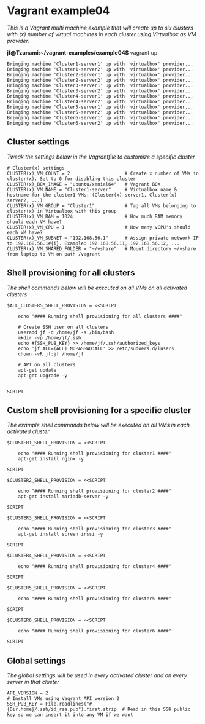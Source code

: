 # Vagrant example04

*This is a Vagrant multi machine example that will create up to six clusters with (x) number of virtual machines in each cluster using Virtualbox as VM provider.*

**jf@Tzunami:~/vagrant-examples/example04$** vagrant up  
```  
Bringing machine 'Cluster1-server1' up with 'virtualbox' provider...  
Bringing machine 'Cluster1-server2' up with 'virtualbox' provider...  
Bringing machine 'Cluster2-server1' up with 'virtualbox' provider...  
Bringing machine 'Cluster2-server2' up with 'virtualbox' provider...  
Bringing machine 'Cluster3-server1' up with 'virtualbox' provider...  
Bringing machine 'Cluster3-server2' up with 'virtualbox' provider...  
Bringing machine 'Cluster4-server1' up with 'virtualbox' provider...  
Bringing machine 'Cluster4-server2' up with 'virtualbox' provider...  
Bringing machine 'Cluster5-server1' up with 'virtualbox' provider...  
Bringing machine 'Cluster5-server2' up with 'virtualbox' provider...  
Bringing machine 'Cluster6-server1' up with 'virtualbox' provider...  
Bringing machine 'Cluster6-server2' up with 'virtualbox' provider...  
```

## Cluster settings  
*Tweak the settings below in the Vagrantfile to customize a specific cluster*
```  
# Cluster(x) settings
CLUSTER(x)_VM_COUNT = 2                    # Create x number of VMs in cluster(x). Set to 0 for disabling this cluster
CLUSTER(x)_BOX_IMAGE = "ubuntu/xenial64"   # Vagrant BOX  
CLUSTER(x)_VM_NAME = "Cluster1-server"     # Virtualbox name & hostname for the cluster1 VMs: (Cluster(x)-server1, Cluster(x)-server2, ...)  
CLUSTER(x)_VM_GROUP = "Cluster1"           # Tag all VMs belonging to cluster(x) in Virtualbox with this group  
CLUSTER(x)_VM_RAM = 1024                   # How much RAM memory should each VM have?  
CLUSTER(x)_VM_CPU = 1                      # How many vCPU's should each VM have?  
CLUSTER(x)_VM_SUBNET = "192.168.56.1"      # Assign private network IP to 192.168.56.1#{i}. Example: 192.168.56.11, 192.168.56.12, ...  
CLUSTER(x)_VM_SHARED_FOLDER = "~/vshare"   # Mount directory ~/vshare from laptop to VM on path /vagrant  
```

## Shell provisioning for all clusters
*The shell commands below will be executed on all VMs on all activated clusters*
```
$ALL_CLUSTERS_SHELL_PROVISION = <<SCRIPT

    echo "#### Running shell provisioning for all clusters ####"

    # Create SSH user on all clusters
    useradd jf -d /home/jf -s /bin/bash
    mkdir -vp /home/jf/.ssh
    echo #{SSH_PUB_KEY} >> /home/jf/.ssh/authorized_keys
    echo 'jf ALL=(ALL) NOPASSWD:ALL' >> /etc/sudoers.d/lusers
    chown -vR jf:jf /home/jf

    # APT on all clusters
    apt-get update
    apt-get upgrade -y


SCRIPT
```

## Custom shell provisioning for a specific cluster
*The example shell commands below will be executed on all VMs in each activated cluster*
```
$CLUSTER1_SHELL_PROVISION = <<SCRIPT

    echo "#### Running shell provisioning for cluster1 ####"
    apt-get install nginx -y

SCRIPT

$CLUSTER2_SHELL_PROVISION = <<SCRIPT

    echo "#### Running shell provisioning for cluster2 ####"
    apt-get install mariadb-server -y  

SCRIPT

$CLUSTER3_SHELL_PROVISION = <<SCRIPT

    echo "#### Running shell provisioning for cluster3 ####"
    apt-get install screen irssi -y

SCRIPT

$CLUSTER4_SHELL_PROVISION = <<SCRIPT

    echo "#### Running shell provisioning for cluster4 ####"

SCRIPT

$CLUSTER5_SHELL_PROVISION = <<SCRIPT

    echo "#### Running shell provisioning for cluster5 ####"

SCRIPT

$CLUSTER6_SHELL_PROVISION = <<SCRIPT

    echo "#### Running shell provisioning for cluster6 ####"

SCRIPT
```

## Global settings
*The global settings will be used in every activated cluster and on every server in that cluster*  

```
API_VERSION = 2                                                          # Install VMs using Vagrant API version 2
SSH_PUB_KEY = File.readlines("#{Dir.home}/.ssh/id_rsa.pub").first.strip  # Read in this SSH public key so we can insert it into any VM if we want
```
